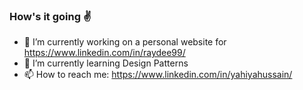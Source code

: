 ### How's it going :v:

<!--
**YahiyaHussain/YahiyaHussain** is a ✨ _special_ ✨ repository because its `README.md` (this file) appears on your GitHub profile.

Here are some ideas to get you started:
-->
- 🔭 I’m currently working on a personal website for https://www.linkedin.com/in/raydee99/
- 🌱 I’m currently learning Design Patterns
- 📫 How to reach me: https://www.linkedin.com/in/yahiyahussain/

